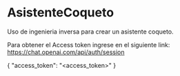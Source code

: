 # AsistenteCoqueto
Uso de ingenieria inversa para crear un asistente coqueto.

Para obtener el Access token ingrese en el siguiente link:
https://chat.openai.com/api/auth/session

{
  "access_token": "<access_token>"
}
